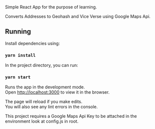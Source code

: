Simple React App for the purpose of learning.

Converts Addresses to Geohash and Vice Verse using Google Maps Api.

## Running

Install dependencies using:

### `yarn install`

In the project directory, you can run:

### `yarn start`

Runs the app in the development mode.<br>
Open [http://localhost:3000](http://localhost:3000) to view it in the browser.

The page will reload if you make edits.<br>
You will also see any lint errors in the console.

This project requires a Google Maps Api Key to be attached in the environment look at config.js in root.
